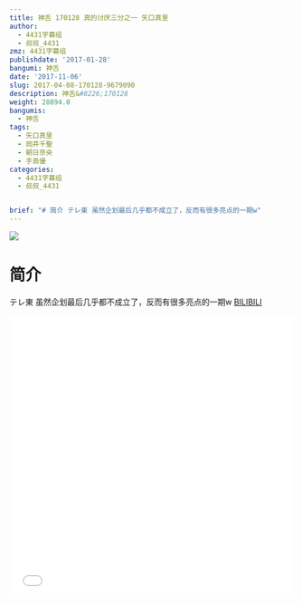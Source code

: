 ```yaml
---
title: 神舌 170128 真的讨厌三分之一 矢口真里
author:
  - 4431字幕组
  - 叔叔_4431
zmz: 4431字幕组
publishdate: '2017-01-28'
bangumi: 神舌
date: '2017-11-06'
slug: 2017-04-08-170128-9679090
description: 神舌&#8226;170128
weight: 28894.0
bangumis:
  - 神舌
tags:
  - 矢口真里
  - 岡井千聖
  - 朝日奈央
  - 手島優
categories:
  - 4431字幕组
  - 叔叔_4431


brief: "# 简介 テレ東 虽然企划最后几乎都不成立了，反而有很多亮点的一期w"
---
```

![](https://i.imgur.com/eykG3ka.png)
# 简介  
テレ東
虽然企划最后几乎都不成立了，反而有很多亮点的一期w
  [BILIBILI](https://www.bilibili.com/video/av9679090/)

  <iframe src="//www.bilibili.com/blackboard/player.html?aid=9679090" width="100%" height="500" frameborder="0" allowfullscreen="allowfullscreen"></iframe>
